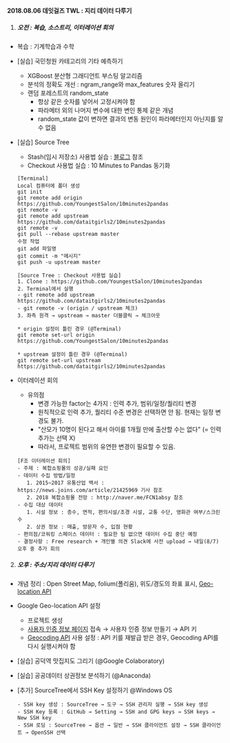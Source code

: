 #### 2018.08.06 데잇걸즈 TWL : 지리 데이터 다루기



1. ##### 오전 : 복습, 소스트리, 이터레이션 회의

- 복습 : 기계학습과 수학

- [실습] 국민청원 카테고리의 기타 예측하기

  - XGBoost 분산형 그래디언트 부스팅 알고리즘
  - 분석의 정확도 개선 : ngram_range와 max_features 숫자 올리기
  - 랜덤 포레스트의 random_state
    - 항상 같은 숫자를 넣어서 고정시켜야 함
    - 파라메터 외의 나머지 변수에 대한 변인 통제 같은 개념 
    - random_state 값이 변하면 결과의 변동 원인이 파라메터인지 아닌지를 알수 없음

- [실습] Source Tree 

  - Stash(임시 저장소) 사용법 실습 : [블로그](http://americanopeople.tistory.com/12) 참조
  - Checkout 사용법 실습 : 10 Minutes to Pandas 동기화  

  ~~~
  [Terminal]
  Local 컴퓨터에 폴더 생성
  git init
  git remote add origin https://github.com/YoungestSalon/10minutes2pandas
  git remote -v
  git remote add upstream https://github.com/dataitgirls2/10minutes2pandas
  git remote -v
  git pull --rebase upstream master
  수정 작업
  git add 파일명
  git commit -m "메시지"
  git push -u upstream master
  ~~~

  ~~~
  [Source Tree : Checkout 사용법 실습]
  1. Clone : https://github.com/YoungestSalon/10minutes2pandas
  2. Terminal에서 실행
  - git remote add upstream https://github.com/dataitgirls2/10minutes2pandas
  - git remote -v (origin / upstream 체크)
  3. 좌측 원격 → upstream → master 더블클릭 → 체크아웃
  
  * origin 설정이 틀린 경우 (@Terminal) 
  git remote set-url origin https://github.com/YoungestSalon/10minutes2pandas
  
  * upstream 설정이 틀린 경우 (@Terminal)
  git remote set-url upstream https://github.com/dataitgirls2/10minutes2pandas
  ~~~

- 이터레이션 회의

  - 유의점 
    - 변경 가능한 factor는 4가지 : 인력 추가, 범위/일정/퀄리티 변경
    - 원칙적으로 인력 추가, 퀄리티 수준 변경은 선택하면 안 됨. 현재는 일정 변경도 불가.
    - "산모가 10명이 된다고 해서 아이를 1개월 만에 출산할 수는 없다" (= 인력 추가는 선택 X)
    - 따라서, 프로젝트 범위의 유연한 변경이 필요할 수 있음.

  ~~~
  [F조 이터레이션 회의]
  - 주제 : 복합쇼핑몰의 성공/실패 요인
  - 데이터 수집 방법/일정
     1. 2015~2017 유통산업 백서 : https://news.joins.com/article/21425969 기사 참조
     2. 2018 복합쇼핑몰 전망 : http://naver.me/FCN1absy 참조
  - 수집 대상 데이터 
     1. 시설 정보 : 층수, 면적, 편의시설/조경 시설, 교통 수단, 영화관 여부/스크린 수
     2. 상권 정보 : 매출, 방문자 수, 입점 현황 
  - 편의점/코워킹 스페이스 데이터 : 필요한 팀 없으면 데이터 수집 중단 예정
  - 결정사항 : Free research + 개인별 의견 Slack에 사전 upload → 내일(8/7) 오후 중 추가 회의
  ~~~

  

2. ##### 오후 : 주소/지리 데이터 다루기

- 개념 정리 : Open Street Map, folium(폴리움), 위도/경도의 좌표 표시, [Geo-location API](https://cloud.google.com/maps-platform/?hl=ko)

- Google Geo-location API 설정

  - 프로젝트 생성
  - [사용자 인증 정보 페이지](https://console.cloud.google.com/apis/credentials?hl=ko) 접속 → 사용자 인증 정보 만들기 → API 키 
  - [Geocoding API](https://console.cloud.google.com/apis/library/geocoding-backend.googleapis.com?hl=ko&project=my-jmt) 사용 설정 : API 키를 재발급 받은 경우, Geocoding API를 다시 실행시켜야 함

- [실습] 공덕역 맛집지도 그리기 (@Google Colaboratory)

- [실습] 공공데이터 상권정보 분석하기 (@Anaconda)

- [추가] SourceTree에서 SSH Key 설정하기 @Windows OS

  ~~~
  - SSH key 생성 : SourceTree → 도구 → SSH 관리자 실행 → SSH key 생성
  - SSH Key 등록 : GitHub → Setting → SSH and GPG keys → SSH keys → New SSH key
  - SSH 로딩 : SourceTree → 옵션 → 일반 → SSH 클라이언트 설정 → SSH 클라이언트 → OpenSSH 선택
  ~~~

  
